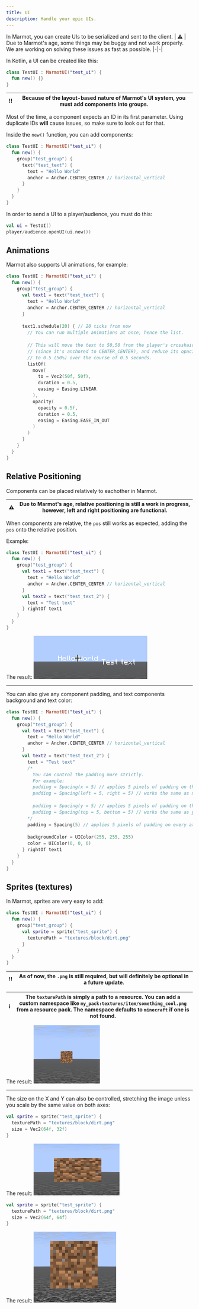 ```yaml
---
title: UI
description: Handle your epic UIs.
---
```


In Marmot, you can create UIs to be serialized and sent to the client.
| ⚠️ | Due to Marmot's age, some things may be buggy and not work properly. We are working on solving these issues as fast as possible.
|-|-|

In Kotlin, a UI can be created like this:
```kt
class TestUI : MarmotUI("test_ui") {
  fun new() {}
}
```
| ‼️ | Because of the layout-based nature of Marmot's UI system, you must add components into groups.
|-|-|

Most of the time, a component expects an ID in its first parameter.
Using duplicate IDs **will** cause issues, so make sure to look out for that.

Inside the `new()` function, you can add components:
```kt
class TestUI : MarmotUI("test_ui") {
  fun new() {
    group("test_group") {
      text("test_text") {
        text = "Hello World"
        anchor = Anchor.CENTER_CENTER // horizontal_vertical
      }
    }
  }
}
```

In order to send a UI to a player/audience, you must do this:
```kt
val ui = TestUI()
player/audience.openUI(ui.new())
```

## Animations

Marmot also supports UI animations, for example:
```kt
class TestUI : MarmotUI("test_ui") {
  fun new() {
    group("test_group") {
      val text1 = text("test_text") {
        text = "Hello World"
        anchor = Anchor.CENTER_CENTER // horizontal_vertical
      }
      
      text1.schedule(20) { // 20 ticks from now
        // You can run multiple animations at once, hence the list.

        // This will move the text to 50,50 from the player's crosshair
        // (since it's anchored to CENTER_CENTER), and reduce its opacity
        // to 0.5 (50%) over the course of 0.5 seconds.
        listOf(
          move(
            to = Vec2(50f, 50f),
            duration = 0.5,
            easing = Easing.LINEAR
          ),
          opacity(
            opacity = 0.5f,
            duration = 0.5,
            easing = Easing.EASE_IN_OUT
          )
        )
      }
    }
  }
}
```

## Relative Positioning

Components can be placed relatively to eachother in Marmot.

| ⚠️ | Due to Marmot's age, relative positioning is still a work in progress, however, left and right positioning are functional.
|-|-|

When components are relative, the `pos` still works as expected, adding the `pos` onto the relative position.

Example:
```kt
class TestUI : MarmotUI("test_ui") {
  fun new() {
    group("test_group") {
      val text1 = text("test_text") {
        text = "Hello World"
        anchor = Anchor.CENTER_CENTER // horizontal_vertical
      }
      val text2 = text("test_text_2") {
        text = "Test text"
      } rightOf text1
    }
  }
}
```

The result:
![UI Right Relative Example](ui_right_relative_example.png)

------

You can also give any component padding, and text components background and text color:

```kt
class TestUI : MarmotUI("test_ui") {
  fun new() {
    group("test_group") {
      val text1 = text("test_text") {
        text = "Hello World"
        anchor = Anchor.CENTER_CENTER // horizontal_vertical
      }
      val text2 = text("test_text_2") {
        text = "Test text"
        /* 
          You can control the padding more strictly.
          For example:
          padding = Spacing(x = 5) // applies 5 pixels of padding on the left and right
          padding = Spacing(left = 5, right = 5) // works the same as x = 5

          padding = Spacing(y = 5) // applies 5 pixels of padding on the top and bottom
          padding = Spacing(top = 5, bottom = 5) // works the same as y = 5
        */
        padding = Spacing(5) // applies 5 pixels of padding on every axis
        
        backgroundColor = UIColor(255, 255, 255)
        color = UIColor(0, 0, 0)
      } rightOf text1
    }
  }
}
```

## Sprites (textures)

In Marmot, sprites are very easy to add:
```kt
class TestUI : MarmotUI("test_ui") {
  fun new() {
    group("test_group") {
      val sprite = sprite("test_sprite") {
        texturePath = "textures/block/dirt.png"
      }
    }
  }
}
```
| ‼️ | As of now, the `.png` is still required, but will definitely be optional in a future update.
|-|-|

| ℹ️ | The `texturePath` is simply a path to a resource. You can add a custom namespace like `my_pack:textures/item/something_cool.png` from a resource pack. The namespace defaults to `minecraft` if one is not found.
|-|-|

The result:
![UI Sprite Example](ui_sprite_example.png)

------

The size on the X and Y can also be controlled, stretching the image unless you scale by the same value on both axes:
```kt
val sprite = sprite("test_sprite") {
  texturePath = "textures/block/dirt.png"
  size = Vec2(64f, 32f)
}
```

The result:
![UI Sprite Stretch Example](ui_sprite_stretch_example.png)

```kt
val sprite = sprite("test_sprite") {
  texturePath = "textures/block/dirt.png"
  size = Vec2(64f, 64f)
}
```

The result:
![UI Sprite Correct Size Example](ui_sprite_correct_size_example.png)